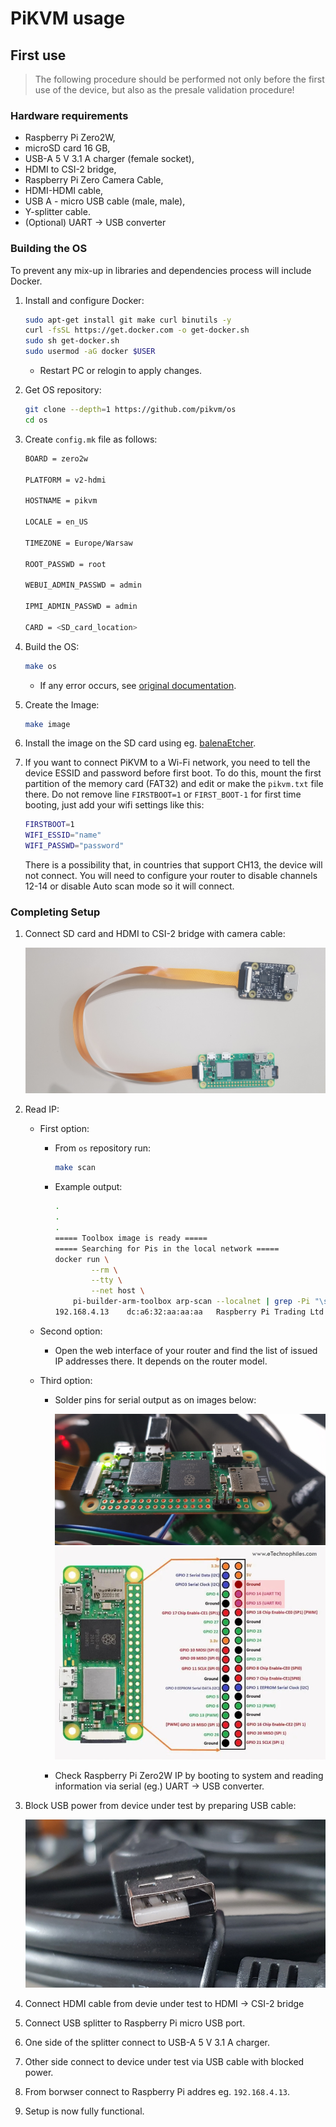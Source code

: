 # PiKVM usage

## First use

> The following procedure should be performed not only before the first use of
the device, but also as the presale validation procedure!

### Hardware requirements

* Raspberry Pi Zero2W,
* microSD card 16 GB,
* USB-A 5 V 3.1 A charger (female socket),
* HDMI to CSI-2 bridge,
* Raspberry Pi Zero Camera Cable,
* HDMI-HDMI cable,
* USB A - micro USB cable (male, male),
* Y-splitter cable.
* (Optional) UART -> USB converter

### Building the OS

To prevent any mix-up in libraries and dependencies process will include Docker.

1. Install and configure Docker:

    ```bash
    sudo apt-get install git make curl binutils -y
    curl -fsSL https://get.docker.com -o get-docker.sh
    sudo sh get-docker.sh
    sudo usermod -aG docker $USER
    ```

    - Restart PC or relogin to apply changes.

1. Get OS repository:

    ```bash
    git clone --depth=1 https://github.com/pikvm/os
    cd os
    ```

1. Create `config.mk` file as follows:

    ```bash
    BOARD = zero2w

    PLATFORM = v2-hdmi

    HOSTNAME = pikvm

    LOCALE = en_US

    TIMEZONE = Europe/Warsaw

    ROOT_PASSWD = root

    WEBUI_ADMIN_PASSWD = admin

    IPMI_ADMIN_PASSWD = admin

    CARD = <SD_card_location>
    ```

1. Build the OS:

    ```bash
    make os
    ```

    - If any error occurs, see
    [original documentation](https://github.com/pikvm/pikvm/blob/master/docs/building_os.md).

1. Create the Image:

    ```bash
    make image
    ```

1. Install the image on the SD card using eg.
    [balenaEtcher](https://www.balena.io/etcher/).

1. If you want to connect PiKVM to a Wi-Fi network, you need to tell the device
    ESSID and password before first boot. To do this, mount the first partition
    of the memory card (FAT32) and edit or make the `pikvm.txt` file there. Do
    not remove line `FIRSTBOOT=1` or `FIRST_BOOT-1` for first time booting, just
    add your wifi settings like this:

    ```bash
    FIRSTBOOT=1
    WIFI_ESSID="name"
    WIFI_PASSWD="password"
    ```

    There is a possibility that, in countries that support CH13, the device will
    not connect. You will need to configure your router to disable channels
    12-14 or disable Auto scan mode so it will connect.

### Completing Setup

1. Connect SD card and HDMI to CSI-2 bridge with camera cable:

    ![Connections](images/camera_cable_setup.jpg)

1. Read IP:

    - First option:
        + From `os` repository run:

            ```bash
            make scan
            ```

        + Example output:

            ```bash
            .
            .
            .
            ===== Toolbox image is ready =====
            ===== Searching for Pis in the local network =====
            docker run \
            		--rm \
            		--tty \
            		--net host \
            	pi-builder-arm-toolbox arp-scan --localnet | grep -Pi "\s(b8:27:eb:|dc:a6:32:)" || true
            192.168.4.13	dc:a6:32:aa:aa:aa	Raspberry Pi Trading Ltd
            ```

    - Second option:
        + Open the web interface of your router and find the list of issued IP
            addresses there. It depends on the router model.

    - Third option:
        + Solder pins for serial output as on images below:

            ![Pins](images/soldered_pins.jpg)
            ![Schematics](images/pin_schem.jpg)

        + Check Raspberry Pi Zero2W IP by booting to system and reading
            information via serial (eg.) UART -> USB converter.

1. Block USB power from device under test by preparing USB cable:

    ![USB](images/usb_cable.jpg)

1. Connect HDMI cable from devie under test to HDMI -> CSI-2 bridge
1. Connect USB splitter to Raspberry Pi micro USB port.
1. One side of the splitter connect to USB-A 5 V 3.1 A charger.
1. Other side connect to device under test via USB cable with blocked power.
1. From borwser connect to Raspberry Pi addres eg. `192.168.4.13`.
1. Setup is now fully functional.
